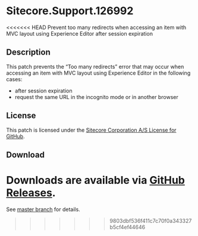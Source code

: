 # Sitecore.Support.126992
<<<<<<< HEAD
Prevent too many redirects when accessing an item with MVC layout using Experience Editor after session expiration

## Description
This patch prevents the “Too many redirects” error that may occur when accessing an item with MVC layout using Experience Editor in the following cases:
- after session expiration
- request the same URL in the incognito mode or in another browser

## License  
This patch is licensed under the [Sitecore Corporation A/S License for GitHub](https://github.com/sitecoresupport/Sitecore.Support.126992/blob/master/LICENSE).  

## Download  
Downloads are available via [GitHub Releases](https://github.com/sitecoresupport/Sitecore.Support.126992/releases).  
=======

See [master branch](https://github.com/sitecoresupport/Sitecore.Support.126992) for details.
>>>>>>> 9803dbf536f411c7c70f0a343327b5cf4ef44646

